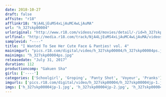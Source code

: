 ```yaml
---
date: 2018-10-27
draft: false
affsite: "r18"
afflinkr18: "NjA4LjEuMS4xLjAuMC4wLjAuMA"
url: "h_327skp00004"
urloriginal: "http://www.r18.com/videos/vod/movies/detail/-/id=h_327skp00004"
urlfinal: "http://media.r18.com/track/NjA4LjEuMS4xLjAuMC4wLjAuMA/videos/vod/movies/detail/-/id=h_327skp00004"
samplevid: "----"
title: "I Wanted To See Her Cute Face & Panties! vol. 4"
mainimgurl: "pics.r18.com/digital/video/h_327skp00004/h_327skp00004ps.jpg"
mainimgs: "h_327skp00004ps.jpg"
releasedate: "July 31, 2017"
duration: 112
productioncomp: "Gakuen Sha"
girls: ['----']
categories: ['Schoolgirl', 'Groping', 'Panty Shot', 'Voyeur', 'Pranks']
imgurls: ['pics.r18.com/digital/video/h_327skp00004/h_327skp00004jp-1.jpg', 'pics.r18.com/digital/video/h_327skp00004/h_327skp00004jp-2.jpg', 'pics.r18.com/digital/video/h_327skp00004/h_327skp00004jp-3.jpg', 'pics.r18.com/digital/video/h_327skp00004/h_327skp00004jp-4.jpg', 'pics.r18.com/digital/video/h_327skp00004/h_327skp00004jp-5.jpg', 'pics.r18.com/digital/video/h_327skp00004/h_327skp00004jp-6.jpg', 'pics.r18.com/digital/video/h_327skp00004/h_327skp00004jp-7.jpg', 'pics.r18.com/digital/video/h_327skp00004/h_327skp00004jp-8.jpg', 'pics.r18.com/digital/video/h_327skp00004/h_327skp00004jp-9.jpg', 'pics.r18.com/digital/video/h_327skp00004/h_327skp00004jp-10.jpg', 'pics.r18.com/digital/video/h_327skp00004/h_327skp00004jp-11.jpg', 'pics.r18.com/digital/video/h_327skp00004/h_327skp00004jp-12.jpg', 'pics.r18.com/digital/video/h_327skp00004/h_327skp00004jp-13.jpg', 'pics.r18.com/digital/video/h_327skp00004/h_327skp00004jp-14.jpg', 'pics.r18.com/digital/video/h_327skp00004/h_327skp00004jp-15.jpg', 'pics.r18.com/digital/video/h_327skp00004/h_327skp00004jp-16.jpg', 'pics.r18.com/digital/video/h_327skp00004/h_327skp00004jp-17.jpg', 'pics.r18.com/digital/video/h_327skp00004/h_327skp00004jp-18.jpg', 'pics.r18.com/digital/video/h_327skp00004/h_327skp00004jp-19.jpg', 'pics.r18.com/digital/video/h_327skp00004/h_327skp00004jp-20.jpg']
imgs: ['h_327skp00004jp-1.jpg', 'h_327skp00004jp-2.jpg', 'h_327skp00004jp-3.jpg', 'h_327skp00004jp-4.jpg', 'h_327skp00004jp-5.jpg', 'h_327skp00004jp-6.jpg', 'h_327skp00004jp-7.jpg', 'h_327skp00004jp-8.jpg', 'h_327skp00004jp-9.jpg', 'h_327skp00004jp-10.jpg', 'h_327skp00004jp-11.jpg', 'h_327skp00004jp-12.jpg', 'h_327skp00004jp-13.jpg', 'h_327skp00004jp-14.jpg', 'h_327skp00004jp-15.jpg', 'h_327skp00004jp-16.jpg', 'h_327skp00004jp-17.jpg', 'h_327skp00004jp-18.jpg', 'h_327skp00004jp-19.jpg', 'h_327skp00004jp-20.jpg']
---
```

